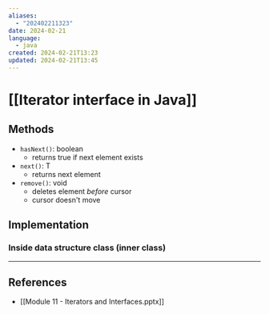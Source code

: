 ```yaml
---
aliases:
  - "202402211323"
date: 2024-02-21
language:
  - java
created: 2024-02-21T13:23
updated: 2024-02-21T13:45
---
```

# [[Iterator interface in Java]]

## Methods
- `hasNext()`: boolean
	- returns true if next element exists
- `next()`:  T
	- returns next element
- `remove()`: void
	- deletes element *before* cursor 
	- cursor doesn't move

## Implementation
### Inside data structure class (inner class)



___
## References
- [[Module 11 - Iterators and Interfaces.pptx]]